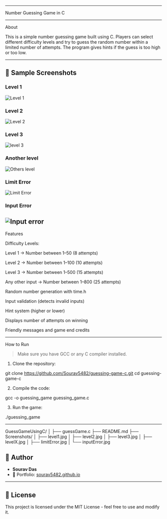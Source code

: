 
---

Number Guessing Game in C

---



About

This is a simple number guessing game built using C.
Players can select different difficulty levels and try to guess the random number within a limited number of attempts.
The program gives hints if the guess is too high or too low.


---
## 📸 Sample Screenshots

###  Level 1
![Level 1](Screenshots/level1.jpg)

### Level 2
![Level 2](Screenshots/level2.jpg)

### Level 3
![level 3](Screenshots/level3.jpg)

### Another level
![ Others level](Screenshots/levelX.jpg)
### Limit Error
![ Limit Error](Screenshots/limitError.jpg)
### Input Error
![ Input error](Screenshots/inputError.jpg)
---


Features

Difficulty Levels:

Level 1 → Number between 1–50 (8 attempts)

Level 2 → Number between 1–100 (10 attempts)

Level 3 → Number between 1–500 (15 attempts)

Any other input → Number between 1–800 (25 attempts)


Random number generation with time.h

Input validation (detects invalid inputs)

Hint system (higher or lower)

Displays number of attempts on winning

Friendly messages and game end credits


---

How to Run

> Make sure you have GCC or any C compiler installed.



1. Clone the repository:

git clone https://github.com/Sourav5482/guessing-game-c.git
cd guessing-game-c


2. Compile the code:

gcc -o guessing_game guessing_game.c


3. Run the game:

./guessing_game

---

GuessGameUsingC/
│
├── guessGame.c
├── README.md
├── Screenshots/
│   ├── level1.jpg
│   ├── level2.jpg
│   ├── level3.jpg
│   ├── levelX.jpg
│   ├── limitError.jpg
│   └── inputError.jpg

## 🙌 Author

- **Sourav Das**
- 📧 Portfolio: [sourav5482.github.io](https://sourav5482.github.io/Portfolio/)

---

## 📜 License

This project is licensed under the MIT License - feel free to use and modify it.

